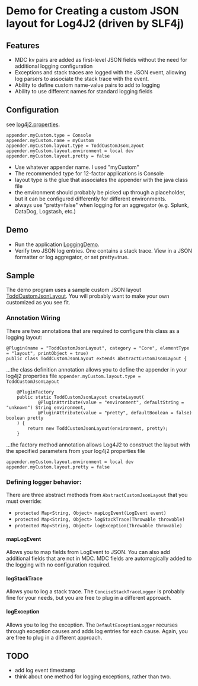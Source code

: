 # Demo for Creating a custom JSON layout for Log4J2 (driven by SLF4j)

## Features
 - MDC kv pairs are added as first-level JSON fields without the need for additional logging configuration
 - Exceptions and stack traces are logged with the JSON event, allowing log parsers to associate the stack trace with the event.
 - Ability to define custom name-value pairs to add to logging
 - Ability to use different names for standard logging fields

## Configuration

see [log4j2.properties](src/main/resources/log4j2.properties).

```
appender.myCustom.type = Console
appender.myCustom.name = myCustom
appender.myCustom.layout.type = ToddCustomJsonLayout
appender.myCustom.layout.environment = local dev
appender.myCustom.layout.pretty = false
```

- Use whatever appender name.  I used "myCustom"
- The recommended type for 12-factor applications is Console
- layout type is the glue that associates the appender with the java class file
- the environment should probably be picked up through a placeholder, but it can be configured differently for different environments.
- always use "pretty=false" when logging for an aggregator (e.g. Splunk, DataDog, Logstash, etc.)

## Demo

- Run the application [LoggingDemo](src/main/java/todd/customJsonLogging/demo/LoggingDemo.java).
- Verify two JSON log entries.  One contains a stack trace.  View in a JSON formatter or log aggregator, or set pretty=true.

## Sample

The demo program uses a sample custom JSON layout [ToddCustomJsonLayout](src/main/java/todd/customJsonLogging/sample/ToddCustomJsonLayout.java).  You will probably want to make your own customized as you see fit.

### Annotation Wiring
There are two annotations that are required to configure this class as a logging layout:

```
@Plugin(name = "ToddCustomJsonLayout", category = "Core", elementType = "layout", printObject = true)
public class ToddCustomJsonLayout extends AbstractCustomJsonLayout {
```

...the class definition annotation allows you to define the appender in your log4j2 properties file `appender.myCustom.layout.type = ToddCustomJsonLayout`

```
    @PluginFactory
    public static ToddCustomJsonLayout createLayout(
            @PluginAttribute(value = "environment", defaultString = "unknown") String environment,
            @PluginAttribute(value = "pretty", defaultBoolean = false) boolean pretty
    ) {
        return new ToddCustomJsonLayout(environment, pretty);
    }
```

...the factory method annotation allows Log4J2 to construct the layout with the specified parameters from your log4j2 properties file

```
appender.myCustom.layout.environment = local dev
appender.myCustom.layout.pretty = false
```

### Defining logger behavior:

There are three abstract methods from `AbstractCustomJsonLayout` that you must override:

- `protected Map<String, Object> mapLogEvent(LogEvent event)`
- `protected Map<String, Object> logStackTrace(Throwable throwable)`
- `protected Map<String, Object> logException(Throwable throwable)`

#### mapLogEvent
Allows you to map fields from LogEvent to JSON.  You can also add additional fields that are not in MDC.
MDC fields are automagically added to the logging with no configuration required.

#### logStackTrace
Allows you to log a stack trace.  The `ConciseStackTraceLogger` is probably fine for your needs, but you are free to plug in a different approach.

#### logException
Allows you to log the exception.  The `DefaultExceptionLogger` recurses through exception causes and adds log entries for each cause.  Again, you are free to plug in a different approach.

## TODO
 - add log event timestamp
 - think about one method for logging exceptions, rather than two.

